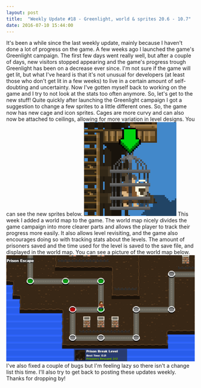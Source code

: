 ```yaml
---
layout: post
title:  "Weekly Update #18 - Greenlight, world & sprites 20.6 - 10.7"
date: 2016-07-10 15:44:00
---
```

It's been a while since the last weekly update, mainly because I haven't done a lot of progress on the game. A few weeks ago I launched the game's Greenlight campaign. The first few days went really well, but after a couple of days, new visitors stopped appearing and the game's progress trough Greenlight has been on a decrease ever since. I'm not sure if the game will get lit, but what I've heard is that it's not unusual for developers (at least those who don't get lit in a few weeks) to live in a certain amount of self-doubting and uncertainty. Now I've gotten myself back to working on the game and I try to not look at the stats too often anymore. So, let's get to the new stuff!
Quite quickly after launching the Greenlight campaign I got a suggestion to change a few sprites to a little different ones. So, the game now has new cage and icon sprites. Cages are more curvy and can also now be attached to ceilings, allowing for more variation in level designs. You can see the new sprites below.
![The new cage and cage pointer.](/assets/WeeklyUpdates/18/Cage.gif)
This week I added a world map to the game. The world map nicely divides the game campaign into more clearer parts and allows the player to track their progress more easily. It also allows level revisiting, and the game also encourages doing so with tracking stats about the levels. The amount of prisoners saved and the time used for the level is saved to the save file, and displayed in the world map. You can see a picture of the world map below.
![World map! Whooo!](/assets/WeeklyUpdates/18/WorldMap.png)
I've also fixed a couple of bugs but I'm feeling lazy so there isn't a change list this time. I'll also try to get back to posting these updates weekly. Thanks for dropping by!